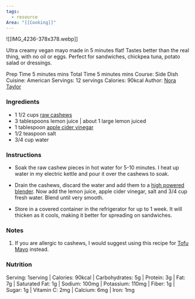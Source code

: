 ```yaml
---
tags:
  - resource
Area: "[[Cooking]]"
---
```


![[IMG_4236-378x378.webp]]

Ultra creamy vegan mayo made in 5 minutes flat! Tastes better than the real thing, with no oil or eggs. Perfect for sandwiches, chickpea tuna, potato salad or dressings.

Prep Time 5 minutes mins
Total Time 5 minutes mins
Course: Side Dish
Cuisine: American
Servings: 12 servings
Calories: 90kcal
Author: [Nora Taylor](https://www.noracooks.com/about/)

### Ingredients

- 1 1/2 cups [raw cashews](https://amzn.to/2xNP7sg)
- 3 tablespoons lemon juice | about 1 large lemon juiced
- 1 tablespoon [apple cider vinegar](https://amzn.to/2LsempH)
- 1/2 teaspoon salt
- 3/4 cup water

### Instructions

- Soak the raw cashew pieces in hot water for 5-10 minutes. I heat up water in my electric kettle and pour it over the cashews to soak.
    
- Drain the cashews, discard the water and add them to a [high powered blender](https://amzn.to/2J1iYoh). Now add the lemon juice, apple cider vinegar, salt and 3/4 cup fresh water. Blend until very smooth.
    
- Store in a covered container in the refrigerator for up to 1 week. It will thicken as it cools, making it better for spreading on sandwiches. 
    

### Notes

1. If you are allergic to cashews, I would suggest using this recipe for [Tofu Mayo](https://www.noracooks.com/tofu-vegan-mayonnaise-recipe/) instead.

### Nutrition

Serving: 1serving | Calories: 90kcal | Carbohydrates: 5g | Protein: 3g | Fat: 7g | Saturated Fat: 1g | Sodium: 100mg | Potassium: 110mg | Fiber: 1g | Sugar: 1g | Vitamin C: 2mg | Calcium: 6mg | Iron: 1mg